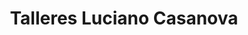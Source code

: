---
title: "Talleres Luciano Casanova"
url: /salamanca/talleres-luciano-casanova/
shop: Autowerkstatt
---